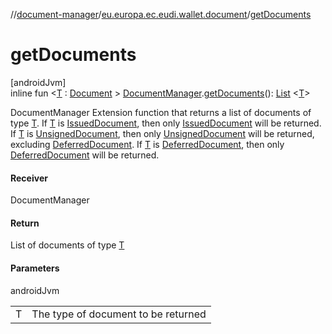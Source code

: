 //[document-manager](../../index.md)/[eu.europa.ec.eudi.wallet.document](index.md)/[getDocuments](get-documents.md)

# getDocuments

[androidJvm]\
inline fun &lt;[T](get-documents.md) : [Document](-document/index.md)
&gt; [DocumentManager](-document-manager/index.md).[getDocuments](get-documents.md)(): [List](https://kotlinlang.org/api/latest/jvm/stdlib/kotlin.collections/-list/index.html)
&lt;[T](get-documents.md)&gt;

DocumentManager Extension function that returns a list of documents of type [T](get-documents.md).
If [T](get-documents.md) is [IssuedDocument](-issued-document/index.md), then
only [IssuedDocument](-issued-document/index.md) will be returned. If [T](get-documents.md)
is [UnsignedDocument](-unsigned-document/index.md), then
only [UnsignedDocument](-unsigned-document/index.md) will be returned,
excluding [DeferredDocument](-deferred-document/index.md). If [T](get-documents.md)
is [DeferredDocument](-deferred-document/index.md), then
only [DeferredDocument](-deferred-document/index.md) will be returned.

#### Receiver

DocumentManager

#### Return

List of documents of type [T](get-documents.md)

#### Parameters

androidJvm

|   |                                     |
|---|-------------------------------------|
| T | The type of document to be returned |
